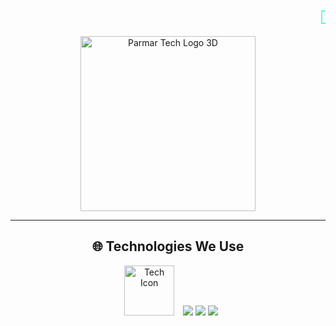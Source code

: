<!-- Scrolling marquee header -->
<h2 align="center">
  <marquee behavior="scroll" direction="left" scrollamount="10" style="color:#00FFCC; font-size: 24px; font-weight: bold; font-family: monospace;">
    🚀 PARMAR TECH – The New Gen Idea Company 🚀
  </marquee>
</h2>

<!-- 3D logo -->
<p align="center">
  <img src="https://i.imgur.com/3cHXO0h.png" alt="Parmar Tech Logo 3D" width="280"/>
</p>

---

<h2 align="center">🌐 Technologies We Use</h2>

<p align="center">
  <!-- Using a tech icon image -->
  <img src="https://via.placeholder.com/80" alt="Tech Icon" width="80" style="margin:0 10px;"/>
  <img src="https://img.shields.io/badge/Python-AI-blue?style=flat-square"/>
  <img src="https://img.shields.io/badge/React-Frontend-lightblue?style=flat-square"/>
  <img src="https://img.shields.io/badge/Node.js-Backend-green?style=flat-square"/>
</p>

